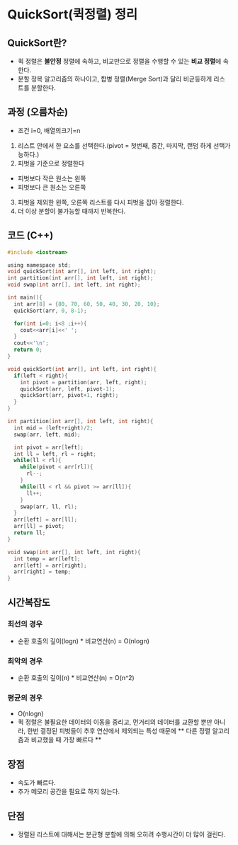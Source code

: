 # QuickSort(퀵정렬) 정리
## QuickSort란?
- 퀵 정렬은 **불안정** 정렬에 속하고, 비교만으로 정렬을 수행할 수 있는 **비교 정렬**에 속한다.
- 분할 정복 알고리즘의 하나이고, 합병 정렬(Merge Sort)과 달리 비균등하게 리스트를 분할한다.

## 과정 (오름차순)
- 조건 i=0, 배열의크기=n
1. 리스트 안에서 한 요소를 선택한다.(pivot = 첫번째, 중간, 마지막, 랜덤 하게 선택가능하다.)
2. 피벗을 기준으로 정렬한다
  - 피벗보다 작은 원소는 왼쪽
  - 피벗보다 큰 원소는 오른쪽
3. 피벗을 제외한 왼쪽, 오른쪽 리스트를 다시 피벗을 잡아 정렬한다.
4. 더 이상 분할이 불가능할 때까지 반복한다.

## 코드 (C++)
```c
#include <iostream>

using namespace std;
void quickSort(int arr[], int left, int right);
int partition(int arr[], int left, int right);
void swap(int arr[], int left, int right);

int main(){
  int arr[8] = {80, 70, 60, 50, 40, 30, 20, 10};
  quickSort(arr, 0, 8-1);

  for(int i=0; i<8 ;i++){
    cout<<arr[i]<<' ';
  }
  cout<<'\n';
  return 0;
}

void quickSort(int arr[], int left, int right){
  if(left < right){
    int pivot = partition(arr, left, right);
    quickSort(arr, left, pivot-1);
    quickSort(arr, pivot+1, right);
  }
}

int partition(int arr[], int left, int right){
  int mid = (left+right)/2;
  swap(arr, left, mid);

  int pivot = arr[left];
  int ll = left, rl = right;
  while(ll < rl){
    while(pivot < arr[rl]){
      rl--;
    }
    while(ll < rl && pivot >= arr[ll]){
      ll++;
    }
    swap(arr, ll, rl);
  }
  arr[left] = arr[ll];
  arr[ll] = pivot;
  return ll;
}

void swap(int arr[], int left, int right){
  int temp = arr[left];
  arr[left] = arr[right];
  arr[right] = temp;
}
```

## 시간복잡도
### 최선의 경우
- 순환 호출의 깊이(logn) * 비교연산(n) = O(nlogn)

### 최악의 경우
- 순환 호출의 깊이(n) * 비교연산(n) = O(n^2)

### 평균의 경우
- O(nlogn)
- 퀵 정렬은 불필요한 데이터의 이동을 중리고, 먼거리의 데이터를 교환할 뿐만 아니라, 한번 결정된 피벗들이 추후 연산에서 제외되는 특성 때문에 ** 다른 정렬 알고리즘과 비교했을 때 가장 빠르다 **

## 장점
- 속도가 빠르다.
- 추가 메모리 공간을 필요로 하지 않는다.

## 단점
- 정렬된 리스트에 대해서는 분균형 분할에 의해 오히려 수행시간이 더 많이 걸린다.
